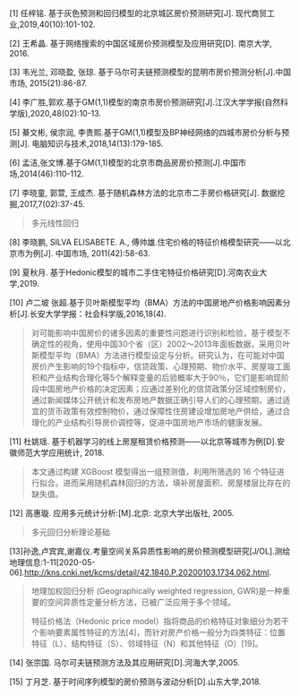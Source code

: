 [1] 任梓铭. 基于灰色预测和回归模型的北京城区房价预测研究[J]. 现代商贸工业,2019,40(10):101-102.

[2] 王希晶. 基于网络搜索的中国区域房价预测模型及应用研究[D]. 南京大学, 2016.

[3] 韦光兰, 邓晓盈, 张琼. 基于马尔可夫链预测模型的昆明市房价预测分析[J].中国市场, 2015(21):86-87.

[4] 李广胜,郭欢.基于GM(1,1)模型的南京市房价预测研究[J].江汉大学学报(自然科学版),2020,48(02):10-13.

[5] 綦文彬, 侯宗润, 李贵熙.基于GM(1,1)模型及BP神经网络的四城市房价分析与预测[J]. 电脑知识与技术,2018,14(13):179-185.

[6] 孟洁,张文博.基于GM(1,1)模型的北京市商品房房价预测[J].中国市场,2014(46):110-112.

[7] 李晓童, 郭萱, 王成杰. 基于随机森林方法的北京市二手房价格研究[J]. 数据挖掘,2017,7(02):37-45.

> 多元线性回归

[8] 李晓鹏, SILVA ELISABETE. A., 傅帅雄.住宅价格的特征价格模型研究——以北京市为例[J]. 中国市场, 2011(42):58-63.

[9] 夏秋月. 基于Hedonic模型的城市二手住宅特征价格研究[D].河南农业大学,2019.

[10] 卢二坡 张超.基于贝叶斯模型平均（BMA）方法的中国房地产价格影响因素分析[J].长安大学学报：社会科学版,2016,18(4).

> 对可能影响中国房价的诸多因素的重要性问题进行识别和检验，基于模型不确定性的视角，使用中国30个省（区）2002～2013年面板数据，采用贝叶斯模型平均（BMA）方法进行模型设定与分析。研究认为，在可能对中国房价产生影响的19个指标中，信贷政策、心理预期、物价水平、房屋竣工面积和产业结构合理化等5个解释变量的后验概率大于90％，它们是影响现阶段中国房地产价格的决定因素；应通过差别化的信贷政策分区域控制房价，通过新闻媒体公开统计和发布房地产数据正确引导人们的心理预期，通过适宜的货币政策有效控制物价，通过保障性住房建设增加房地产供给，通过合理化的产业结构引导房价调控等，促进中国房地产市场的健康发展。

[11] 杜姚瑶. 基于机器学习的线上房屋租赁价格预测——以北京等城市为例[D].安徽师范大学应用统计, 2018.

> 本文通过构建 XGBoost 模型得出一组预测值，利用所筛选的 16 个特征进行拟合。进而采用随机森林回归的方法，填补房屋面积、房屋楼层比存在的缺失值。

[12] 高惠璇. 应用多元统计分析:[M].北京: 北京大学出版社, 2005.

> 多元回归分析理论基础

[13]孙逸,卢宾宾,谢嘉仪.考量空间关系异质性影响的房价预测模型研究[J/OL].测绘地理信息:1-11[2020-05-06].http://kns.cnki.net/kcms/detail/42.1840.P.20200103.1734.062.html.

> 地理加权回归分析 (Geographically weighted regression, GWR)是一种重要的空间异质性定量分析方法，已被广泛应用于多个领域。
>
> 特征价格法（Hedonic price model）指将商品的价格特征对象细分为若干个影响要素属性特征的方法[4]，而针对房产价格一般分为四类特征：位置特征（L）、结构特征（S）、邻域特征（N）和其他特征（O）[19]。

[14] 张宗国. 马尔可夫链预测方法及其应用研究[D].河海大学,2005.

[15] 丁月芝. 基于时间序列模型的房价预测与波动分析[D].山东大学,2018.
